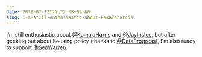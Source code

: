 ```yaml
---
date: 2019-07-12T22:22:38+02:00
slug: i-m-still-enthusiastic-about-kamalaharris
---
```

I’m still enthusiastic about [@KamalaHarris](https://twitter.com/KamalaHarris) and [@JayInslee](https://twitter.com/jayinslee), but after geeking out about housing policy (thanks to [@DataProgress](https://twitter.com/DataProgress)), I'm also ready to support [@SenWarren](https://twitter.com/SenWarren).

